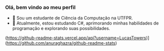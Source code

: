 ### Olá, bem vindo ao meu perfil 

- 🔭 Sou um estudante de Ciência da Computação na UTFPR.
- 🌱  Atualmente, estou estudando C#, aprimorando minhas habilidades de programação e explorando suas possibilidades.

(https://github-readme-stats.vercel.app/api?username=LucasTowers)](https://github.com/anuraghazra/github-readme-stats)
